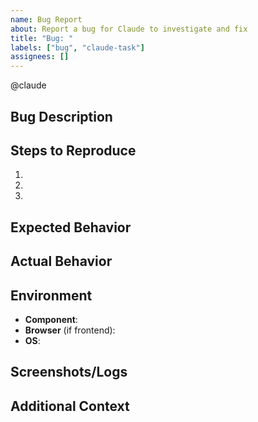 ```yaml
---
name: Bug Report
about: Report a bug for Claude to investigate and fix
title: "Bug: "
labels: ["bug", "claude-task"]
assignees: []
---
```


@claude

## Bug Description
<!-- Provide a clear and concise summary of the bug -->



## Steps to Reproduce
1. 
2. 
3. 

## Expected Behavior
<!-- What should happen -->



## Actual Behavior
<!-- What actually happened -->



## Environment
- **Component**: <!-- Frontend, Backend, or Both -->
- **Browser** (if frontend): <!-- e.g., Chrome, Firefox, Safari -->
- **OS**: <!-- e.g., Windows, macOS, Linux -->

## Screenshots/Logs
<!-- Add any relevant screenshots, error messages, or log outputs -->



## Additional Context
<!-- Any other relevant information -->
